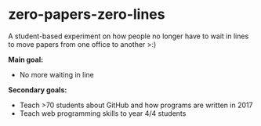 # zero-papers-zero-lines
A student-based experiment on how people no longer have to wait in lines to move papers from one office to another >:)

**Main goal:**

- No more waiting in line
    
**Secondary goals:**

- Teach >70 students about GitHub and how programs are written in 2017
- Teach web programming skills to year 4/4 students
